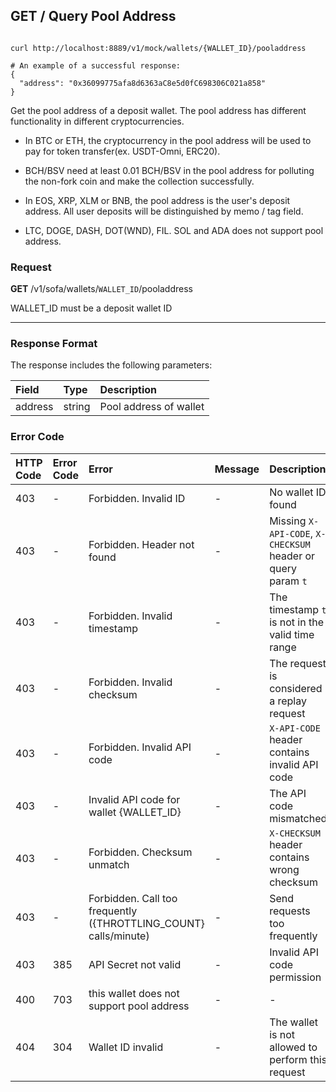 ## GET / Query Pool Address

``` shell

curl http://localhost:8889/v1/mock/wallets/{WALLET_ID}/pooladdress

# An example of a successful response:
{
  "address": "0x36099775afa8d6363aC8e5d0fC698306C021a858"
}

```

Get the pool address of a deposit wallet. The pool address has different functionality in different cryptocurrencies.

- In BTC or ETH, the cryptocurrency in the pool address will be used to pay for token transfer(ex. USDT-Omni, ERC20).

- BCH/BSV need at least 0.01 BCH/BSV in the pool address for polluting the non-fork coin and make the collection successfully.

 - In EOS, XRP, XLM or BNB, the pool address is the user's deposit address. All user deposits will be distinguished by memo / tag field.

- LTC, DOGE, DASH, DOT(WND), FIL. SOL and ADA does not support pool address.



### Request
**GET** /v1/sofa/wallets/`WALLET_ID`/pooladdress

<aside class="notice">
 WALLET_ID must be a deposit wallet ID
</aside>

---

### Response Format

The response includes the following parameters:

| Field | Type  | Description |
| :---  | :---  | :---        |
| address  | string | Pool address of wallet |

### Error Code

| HTTP Code | Error Code | Error | Message | Description |
| :---      | :---       | :---  | :---    | :---        |
| 403 | -   | Forbidden. Invalid ID | - | No wallet ID found |
| 403 | -   | Forbidden. Header not found | - | Missing `X-API-CODE`, `X-CHECKSUM` header or query param `t` |
| 403 | -   | Forbidden. Invalid timestamp | - | The timestamp `t` is not in the valid time range |
| 403 | -   | Forbidden. Invalid checksum | - | The request is considered a replay request |
| 403 | -   | Forbidden. Invalid API code | - | `X-API-CODE` header contains invalid API code |
| 403 | -   | Invalid API code for wallet {WALLET_ID} | - | The API code mismatched |
| 403 | -   | Forbidden. Checksum unmatch | - | `X-CHECKSUM` header contains wrong checksum |
| 403 | -   | Forbidden. Call too frequently ({THROTTLING_COUNT} calls/minute) | - | Send requests too frequently |
| 403 | 385   | API Secret not valid | - | Invalid API code permission |
| 400 | 703 | this wallet does not support pool address | - | - |
| 404 | 304 | Wallet ID invalid | - | The wallet is not allowed to perform this request |
